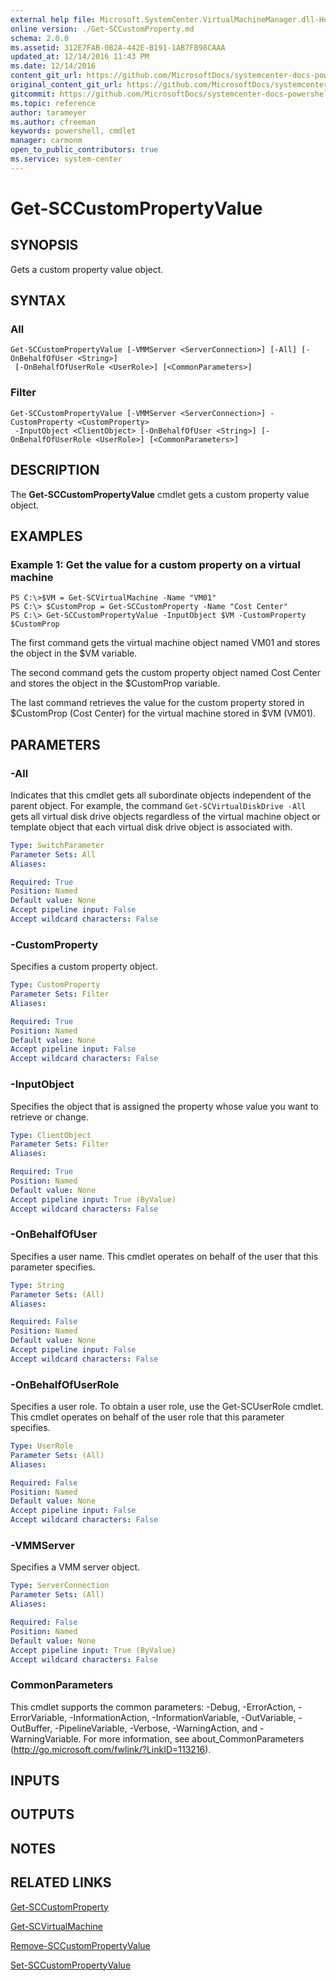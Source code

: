 ```yaml
---
external help file: Microsoft.SystemCenter.VirtualMachineManager.dll-Help.xml
online version: ./Get-SCCustomProperty.md
schema: 2.0.0
ms.assetid: 312E7FAB-0B2A-442E-B191-1AB7FB98CAAA
updated_at: 12/14/2016 11:43 PM
ms.date: 12/14/2016
content_git_url: https://github.com/MicrosoftDocs/systemcenter-docs-powershell/blob/master/systemcenter-cmdlets/SystemCenter2016/VirtualMachineManager/v1.0/Get-SCCustomPropertyValue.md
original_content_git_url: https://github.com/MicrosoftDocs/systemcenter-docs-powershell/blob/master/systemcenter-cmdlets/SystemCenter2016/VirtualMachineManager/v1.0/Get-SCCustomPropertyValue.md
gitcommit: https://github.com/MicrosoftDocs/systemcenter-docs-powershell/blob/96cd9bd2780eb6b78c540fa00d3b8a4313e3ed40/systemcenter-cmdlets/SystemCenter2016/VirtualMachineManager/v1.0/Get-SCCustomPropertyValue.md
ms.topic: reference
author: tarameyer
ms.author: cfreeman
keywords: powershell, cmdlet
manager: carmonm
open_to_public_contributors: true
ms.service: system-center
---
```


# Get-SCCustomPropertyValue

## SYNOPSIS
Gets a custom property value object.

## SYNTAX

### All
```
Get-SCCustomPropertyValue [-VMMServer <ServerConnection>] [-All] [-OnBehalfOfUser <String>]
 [-OnBehalfOfUserRole <UserRole>] [<CommonParameters>]
```

### Filter
```
Get-SCCustomPropertyValue [-VMMServer <ServerConnection>] -CustomProperty <CustomProperty>
 -InputObject <ClientObject> [-OnBehalfOfUser <String>] [-OnBehalfOfUserRole <UserRole>] [<CommonParameters>]
```

## DESCRIPTION
The **Get-SCCustomPropertyValue** cmdlet gets a custom property value object.

## EXAMPLES

### Example 1: Get the value for a custom property on a virtual machine
```
PS C:\>$VM = Get-SCVirtualMachine -Name "VM01"
PS C:\> $CustomProp = Get-SCCustomProperty -Name "Cost Center"
PS C:\> Get-SCCustomPropertyValue -InputObject $VM -CustomProperty $CustomProp
```

The first command gets the virtual machine object named VM01 and stores the object in the $VM variable.

The second command gets the custom property object named Cost Center and stores the object in the $CustomProp variable.

The last command retrieves the value for the custom property stored in $CustomProp (Cost Center) for the virtual machine stored in $VM (VM01).

## PARAMETERS

### -All
Indicates that this cmdlet gets all subordinate objects independent of the parent object.
For example, the command `Get-SCVirtualDiskDrive -All` gets all virtual disk drive objects regardless of the virtual machine object or template object that each virtual disk drive object is associated with.

```yaml
Type: SwitchParameter
Parameter Sets: All
Aliases: 

Required: True
Position: Named
Default value: None
Accept pipeline input: False
Accept wildcard characters: False
```

### -CustomProperty
Specifies a custom property object.

```yaml
Type: CustomProperty
Parameter Sets: Filter
Aliases: 

Required: True
Position: Named
Default value: None
Accept pipeline input: False
Accept wildcard characters: False
```

### -InputObject
Specifies the object that is assigned the property whose value you want to retrieve or change.

```yaml
Type: ClientObject
Parameter Sets: Filter
Aliases: 

Required: True
Position: Named
Default value: None
Accept pipeline input: True (ByValue)
Accept wildcard characters: False
```

### -OnBehalfOfUser
Specifies a user name.
This cmdlet operates on behalf of the user that this parameter specifies.

```yaml
Type: String
Parameter Sets: (All)
Aliases: 

Required: False
Position: Named
Default value: None
Accept pipeline input: False
Accept wildcard characters: False
```

### -OnBehalfOfUserRole
Specifies a user role.
To obtain a user role, use the Get-SCUserRole cmdlet.
This cmdlet operates on behalf of the user role that this parameter specifies.

```yaml
Type: UserRole
Parameter Sets: (All)
Aliases: 

Required: False
Position: Named
Default value: None
Accept pipeline input: False
Accept wildcard characters: False
```

### -VMMServer
Specifies a VMM server object.

```yaml
Type: ServerConnection
Parameter Sets: (All)
Aliases: 

Required: False
Position: Named
Default value: None
Accept pipeline input: True (ByValue)
Accept wildcard characters: False
```

### CommonParameters
This cmdlet supports the common parameters: -Debug, -ErrorAction, -ErrorVariable, -InformationAction, -InformationVariable, -OutVariable, -OutBuffer, -PipelineVariable, -Verbose, -WarningAction, and -WarningVariable. For more information, see about_CommonParameters (http://go.microsoft.com/fwlink/?LinkID=113216).

## INPUTS

## OUTPUTS

## NOTES

## RELATED LINKS

[Get-SCCustomProperty](xref:SystemCenter2016/VirtualMachineManager/v1.0/Get-SCCustomProperty.md)

[Get-SCVirtualMachine](xref:SystemCenter2016/VirtualMachineManager/v1.0/Get-SCVirtualMachine.md)

[Remove-SCCustomPropertyValue](xref:SystemCenter2016/VirtualMachineManager/v1.0/Remove-SCCustomPropertyValue.md)

[Set-SCCustomPropertyValue](xref:SystemCenter2016/VirtualMachineManager/v1.0/Set-SCCustomPropertyValue.md)

